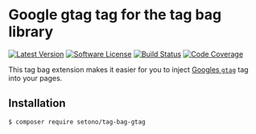 # Google gtag tag for the tag bag library

[![Latest Version][ico-version]][link-packagist]
[![Software License][ico-license]](LICENSE)
[![Build Status][ico-github-actions]][link-github-actions]
[![Code Coverage][ico-code-coverage]][link-code-coverage]

This tag bag extension makes it easier for you to inject [Googles `gtag`](https://developers.google.com/gtagjs) tag into your pages.

## Installation
```bash
$ composer require setono/tag-bag-gtag
```

[ico-version]: https://poser.pugx.org/setono/tag-bag-gtag/v/stable
[ico-license]: https://poser.pugx.org/setono/tag-bag-gtag/license
[ico-github-actions]: https://github.com/Setono/tag-bag-gtag/workflows/build/badge.svg
[ico-code-coverage]: https://codecov.io/gh/Setono/tag-bag-gtag/branch/master/graph/badge.svg

[link-packagist]: https://packagist.org/packages/setono/tag-bag-gtag
[link-github-actions]: https://github.com/Setono/tag-bag-gtag/actions
[link-code-coverage]: https://codecov.io/gh/Setono/tag-bag-gtag
